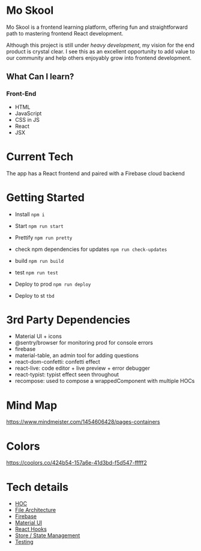 # Mo Skool

Mo Skool is a frontend learning platform, offering fun and straightforward path to mastering frontend React development.

Although this project is still under *heavy development*, my vision for the end product is crystal clear. I see this as an excellent opportunity to add value to our community and help others enjoyably grow into frontend development.

## What Can I learn?

### Front-End
- HTML
- JavaScript
- CSS in JS
- React
- JSX

# Current Tech
The app has a React frontend and paired with a Firebase cloud backend



# Getting Started

* Install `npm i`
* Start `npm run start`
* Prettify `npm run pretty`

* check npm dependencies for updates `npm run check-updates`
* build `npm run build`
* test `npm run test`
* Deploy to prod `npm run deploy`
* Deploy to st `tbd`



# 3rd Party Dependencies
* Material UI + icons
* @sentry/browser for monitoring prod for console errors
* firebase
* material-table, an admin tool for adding questions
* react-dom-confetti: confetti effect
* react-live: code editor + live preview + error debugger
* react-typist: typist effect seen throughout
* recompose: used to compose a wrappedComponent with multiple HOCs


# Mind Map

https://www.mindmeister.com/1454606428/pages-containers


# Colors

https://coolors.co/424b54-157a6e-41d3bd-f5d547-fffff2

# Tech details

- [HOC](docs/HOC.md)
- [File Architecture](docs/ARCHITECTURE.md)
- [Firebase](docs/FIREBASE.md)
- [Material UI](docs/MATERIAL.md)
- [React Hooks](docs/REACT_HOOKS.md)
- [Store / State Management](docs/STORE.md)
- [Testing](docs/TESTING.md)
